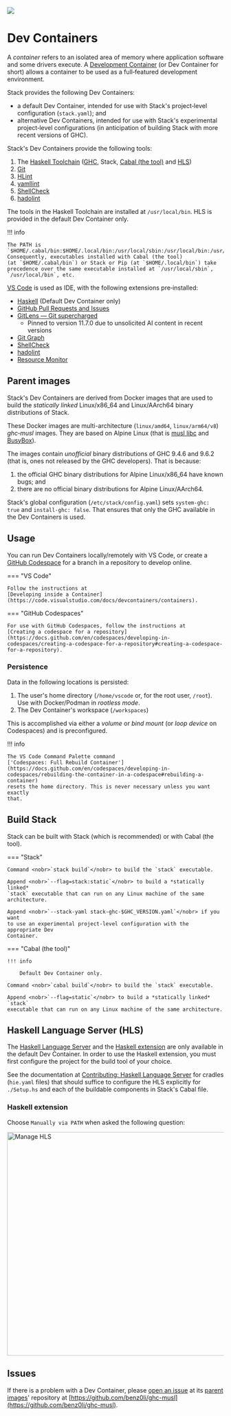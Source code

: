 <div class="hidden-warning"><a href="https://docs.haskellstack.org/"><img src="https://cdn.jsdelivr.net/gh/commercialhaskell/stack/doc/img/hidden-warning.svg"></a></div>

# Dev Containers

A *container* refers to an isolated area of memory where application software
and some drivers execute. A [Development Container](https://containers.dev) (or
Dev Container for short) allows a container to be used as a full‑featured
development environment.

Stack provides the following Dev Containers:

* a default Dev Container, intended for use with Stack's project‑level
  configuration (`stack.yaml`); and
* alternative Dev Containers, intended for use with Stack's experimental
  project‑level configurations (in anticipation of building Stack with more
  recent versions of GHC).

Stack's Dev Containers provide the following tools:

1.  The
    [Haskell Toolchain](https://www.haskell.org/ghcup/install/#supported-tools)
    ([GHC](https://www.haskell.org/ghc), Stack,
    [Cabal (the tool)](https://cabal.readthedocs.io) and
    [HLS](https://haskell-language-server.readthedocs.io))
2.  [Git](https://git-scm.com)
3.  [HLint](https://hackage.haskell.org/package/hlint)
4.  [yamllint](https://yamllint.readthedocs.io)
5.  [ShellCheck](https://www.shellcheck.net)
6.  [hadolint](https://github.com/hadolint/hadolint)

The tools in the Haskell Toolchain are installed at `/usr/local/bin`. HLS is
provided in the default Dev Container only.

!!! info

    The PATH is
    `$HOME/.cabal/bin:$HOME/.local/bin:/usr/local/sbin:/usr/local/bin:/usr/sbin:/usr/bin:/sbin:/bin`. Consequently, executables installed with Cabal (the tool)
    (at `$HOME/.cabal/bin`) or Stack or Pip (at `$HOME/.local/bin`) take
    precedence over the same executable installed at `/usr/local/sbin`,
    `/usr/local/bin`, etc.

[VS Code](https://code.visualstudio.com) is used as IDE, with the following
extensions pre‑installed:

* [Haskell](https://marketplace.visualstudio.com/items?itemName=haskell.haskell)
  (Default Dev Container only)
* [GitHub Pull Requests and Issues](https://marketplace.visualstudio.com/items?itemName=GitHub.vscode-pull-request-github)
* [GitLens — Git supercharged](https://marketplace.visualstudio.com/items?itemName=eamodio.gitlens)
    * Pinned to version 11.7.0 due to unsolicited AI content in recent versions
* [Git Graph](https://marketplace.visualstudio.com/items?itemName=mhutchie.git-graph)
* [ShellCheck](https://marketplace.visualstudio.com/items?itemName=timonwong.shellcheck)
* [hadolint](https://marketplace.visualstudio.com/items?itemName=exiasr.hadolint)
* [Resource Monitor](https://marketplace.visualstudio.com/items?itemName=mutantdino.resourcemonitor)

## Parent images

Stack's Dev Containers are derived from Docker images that are used to build the
*statically linked* Linux/x86_64 and Linux/AArch64 binary distributions of
Stack.

These Docker images are multi-architecture (`linux/amd64`, `linux/arm64/v8`)
*ghc‑musl* images. They are based on Alpine Linux (that is
[musl libc](https://musl.libc.org) and [BusyBox](https://www.busybox.net)).

The images contain *unofficial* binary distributions of GHC 9.4.6 and 9.6.2
(that is, ones not released by the GHC developers). That is because:

1.  the official GHC binary distributions for Alpine Linux/x86_64 have known
    bugs; and
2.  there are no official binary distributions for Alpine Linux/AArch64.

Stack's global configuration (`/etc/stack/config.yaml`) sets `system-ghc: true`
and `install-ghc: false`. That ensures that only the GHC available in the Dev Containers is used.

## Usage

You can run Dev Containers locally/remotely with VS Code, or create a
[GitHub Codespace](https://github.com/features/codespaces) for a branch in a
repository to develop online.

=== "VS Code"

    Follow the instructions at
    [Developing inside a Container](https://code.visualstudio.com/docs/devcontainers/containers).

=== "GitHub Codespaces"

    For use with GitHub Codespaces, follow the instructions at
    [Creating a codespace for a repository](https://docs.github.com/en/codespaces/developing-in-codespaces/creating-a-codespace-for-a-repository#creating-a-codespace-for-a-repository).

### Persistence

Data in the following locations is persisted:

1. The user's home directory (`/home/vscode` or, for the root user, `/root`).
   Use with Docker/Podman in *rootless mode*.
2. The Dev Container's workspace (`/workspaces`)

This is accomplished via either a *volume* or *bind mount* (or *loop device*
on Codespaces) and is preconfigured.

!!! info

    The VS Code Command Palette command
    ['Codespaces: Full Rebuild Container'](https://docs.github.com/en/codespaces/developing-in-codespaces/rebuilding-the-container-in-a-codespace#rebuilding-a-container)
    resets the home directory. This is never necessary unless you want exactly
    that.

## Build Stack

Stack can be built with Stack (which is recommended) or with Cabal (the tool).

=== "Stack"

    Command <nobr>`stack build`</nobr> to build the `stack` executable.

    Append <nobr>`--flag=stack:static`</nobr> to build a *statically linked*
    `stack` executable that can run on any Linux machine of the same
    architecture.

    Append <nobr>`--stack-yaml stack-ghc-$GHC_VERSION.yaml`</nobr> if you want
    to use an experimental project‑level configuration with the appropriate Dev
    Container.

=== "Cabal (the tool)"

    !!! info

        Default Dev Container only.

    Command <nobr>`cabal build`</nobr> to build the `stack` executable.

    Append <nobr>`--flag=static`</nobr> to build a *statically linked* `stack`
    executable that can run on any Linux machine of the same architecture.

## Haskell Language Server (HLS)

The
[Haskell Language Server](https://github.com/haskell/haskell-language-server)
and the
[Haskell extension](https://marketplace.visualstudio.com/items?itemName=haskell.haskell)
are only available in the default Dev Container. In order to use the Haskell
extension, you must first configure the project for the build tool of your
choice.

<!--
**Stack**

Place the cradle ([hie.yaml](assets/cradles/stack/hie.yaml)) for Stack in the
root of the workspace: `cp -f .devcontainer/assets/cradles/stack/hie.yaml .`

**Cabal**

Place the cradle ([hie.yaml](assets/cradles/cabal/hie.yaml)) for Cabal in the
root of the workspace: `cp -f .devcontainer/assets/cradles/cabal/hie.yaml .`
-->

See the documentation at
[Contributing: Haskell Language Server](CONTRIBUTING.md/#haskell-language-server)
for cradles (`hie.yaml` files) that should suffice to configure the HLS
explicitly for `./Setup.hs` and each of the buildable components in Stack's
Cabal file.

### Haskell extension

Choose `Manually via PATH` when asked the following question:

<img width="520" alt="Manage HLS" src="https://cdn.jsdelivr.net/gh/commercialhaskell/stack@master/doc/img/manageHLS.png">

## Issues

If there is a problem with a Dev Container, please
[open an issue](https://github.com/benz0li/ghc-musl/issues/new) at its
[parent images](#parent-images)' repository at
[https://github.com/benz0li/ghc-musl](https://github.com/benz0li/ghc-musl).
